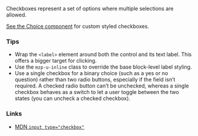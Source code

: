 Checkboxes represent a set of options where multiple selections are allowed.

[See the Choice component](choices) for custom styled checkboxes.

### Tips
  - Wrap the `<label>` element around both the control and its text label. This offers a bigger target for clicking.
  - Use the `mzp-u-inline` class to override the base block-level label styling.
  - Use a single checkbox for a binary choice (such as a yes or no question) rather than two radio buttons, especially if the field isn’t required. A checked radio button can’t be unchecked, whereas a single checkbox behaves as a switch to let a user toggle between the two states (you can uncheck a checked checkbox).

### Links
  - [MDN `input type="checkbox"`](https://developer.mozilla.org/docs/Web/HTML/Element/input/checkbox)
